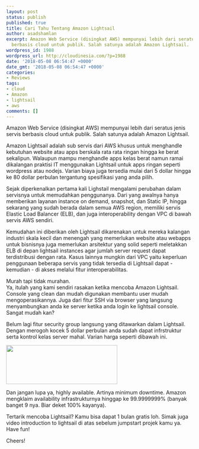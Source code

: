 ```yaml
---
layout: post
status: publish
published: true
title: Cari Tahu Tentang Amazon Lightsail
author: asadshamlan
excerpt: Amazon Web Service (disingkat AWS) mempunyai lebih dari seratus jenis servis
  berbasis cloud untuk publik. Salah satunya adalah Amazon Lightsail.
wordpress_id: 1988
wordpress_url: http://cloudinesia.com/?p=1988
date: '2018-05-08 06:54:47 +0000'
date_gmt: '2018-05-08 06:54:47 +0000'
categories:
- Reviews
tags:
- cloud
- Amazon
- lightsail
- aws
comments: []
---
```

<p>Amazon Web Service (disingkat AWS) mempunyai lebih dari seratus jenis servis berbasis cloud untuk publik. Salah satunya adalah Amazon Lightsail.</p>
<p>Amazon Lightsail adalah sub servis dari AWS khusus untuk menghandle kebutuhan website atau apps berskala rata rata ringan hingga ke berat sekalipun. Walaupun mampu menghandle apps kelas berat namun ramai dikalangan praktisi IT menggunakan Lightsail untuk apps ringan seperti wordpress atau nodejs. Varian biaya juga tersedia mulai dari 5 dollar hingga ke 80 dollar perbulan tergantung spesifikasi yang anda pilih.</p>
<p>Sejak diperkenalkan pertama kali Lighstail mengalami perubahan dalam servisnya untuk memudahkan penggunanya. Dari yang awalnya hanya memberikan layanan instance on demand, snapshot, dan Static IP, hingga sekarang yang sudah berada dalam semua AWS region, memiliki servis Elastic Load Balancer (ELB), dan juga interoperability dengan VPC di bawah servis AWS sendiri.</p>
<p>Kemudahan ini diberikan oleh Lightsail dikarenakan untuk mereka kalangan industri skala kecil dan menengah yang memerlukan website atau webapps untuk bisnisnya juga memerlukan arsitektur yang solid seperti meletakkan ELB di depan lightsail instances agar jumlah server request dapat terdistribusi dengan rata. Kasus lainnya mungkin dari VPC yaitu keperluan penggunaan beberapa servis yang tidak tersedia di Lightsail dapat - kemudian - di akses melalui fitur interoperabilitas.</p>
<p>Murah tapi tidak murahan.<br />
Ya, itulah yang kami sendiri rasakan ketika mencoba Amazon Lightsail. Console yang clean dan mudah digunakan membantu user mudah mengoperasikannya. Juga dari fitur SSH via browser yang langsung menyambungkan anda ke server ketika anda login ke lightsail console. Sangat mudah kan?</p>
<p>Belum lagi fitur security group langsung yang ditawarkan dalam Lightsail. Dengan merogoh kocek 5 dollar perbulan anda sudah dapat infrstruktur serta kontrol kelas server mahal. Varian harga seperti dibawah ini.</p>
<p><img class="size-medium wp-image-1994 aligncenter" src="http://cloudinesia.com/wp-content/uploads/2018/05/ls_pricing_dots_2-300x105.png" alt="" width="300" height="105" /></p>
<p>Dan jangan lupa ya, highly available. Artinya minimum downtime. Amazon mengklaim availability infrastrukturnya hinggap ke 99.9999999% (banyak banget 9 nya. Biar deket 100% kayanya).</p>
<p>Tertarik mencoba Lightsail? Kamu bisa dapat 1 bulan gratis loh. Simak juga video introduction to lightsail di atas sebelum jumpstart projek kamu ya. Have fun!</p>
<p>Cheers!</p>

